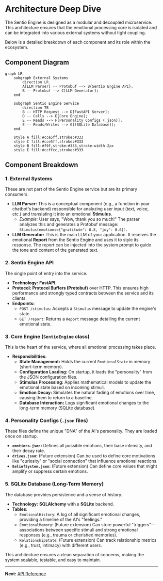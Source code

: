 # Architecture Deep Dive

The Sentio Engine is designed as a modular and decoupled microservice. This architecture ensures that the emotional processing core is isolated and can be integrated into various external systems without tight coupling.

Below is a detailed breakdown of each component and its role within the ecosystem.

## Component Diagram

```mermaid
graph LR
    subgraph External Systems
        direction LR
        A[LLM Parser] -- Protobuf --> B{Sentio Engine API};
        B -- Protobuf --> C[LLM Generator];
    end

    subgraph Sentio Engine Service
        direction TB
        B -- HTTP Request --> D[FastAPI Server];
        D -- Calls --> E[Core Engine];
        E -- Reads --> F[Personality Configs (.json)];
        E -- Reads/Writes --> G[(SQLite Database)];
    end

    style A fill:#cce5ff,stroke:#333
    style C fill:#cce5ff,stroke:#333
    style B fill:#f9f,stroke:#333,stroke-width:2px
    style E fill:#ccffcc,stroke:#333
```

## Component Breakdown

### 1. External Systems

These are not part of the Sentio Engine service but are its primary consumers.

*   **LLM Parser:** This is a conceptual component (e.g., a function in your chatbot's backend) responsible for analyzing user input (text, voice, etc.) and translating it into an emotional **Stimulus**.
    *   *Example:* User says, "Wow, thank you so much!" The parser analyzes this and generates a Protobuf message: `Stimulus(emotions={"gratitude": 0.8, "joy": 0.6})`.
*   **LLM Generator:** This is the main LLM of your application. It receives the emotional **Report** from the Sentio Engine and uses it to style its response. The report can be injected into the system prompt to guide the tone and content of the generated text.

### 2. Sentio Engine API

The single point of entry into the service.

*   **Technology:** **FastAPI**.
*   **Protocol:** **Protocol Buffers (Protobuf)** over HTTP. This ensures high performance and strongly typed contracts between the service and its clients.
*   **Endpoints:**
    *   `POST /stimulus`: Accepts a `Stimulus` message to update the engine's state.
    *   `GET /report`: Returns a `Report` message detailing the current emotional state.

### 3. Core Engine (`SentioEngine` class)

This is the heart of the service, where all emotional processing takes place.

*   **Responsibilities:**
    *   **State Management:** Holds the current `EmotionalState` in memory (short-term memory).
    *   **Configuration Loading:** On startup, it loads the "personality" from the JSON configuration files.
    *   **Stimulus Processing:** Applies mathematical models to update the emotional state based on incoming stimuli.
    *   **Emotion Decay:** Simulates the natural fading of emotions over time, causing them to return to a baseline.
    *   **Database Interaction:** Logs significant emotional changes to the long-term memory (SQLite database).

### 4. Personality Configs (`.json` files)

These files define the unique "DNA" of the AI's personality. They are loaded once on startup.

*   **`emotions.json`:** Defines all possible emotions, their base intensity, and their decay rate.
*   **`drives.json`:** (Future extension) Can be used to define core motivations like "curiosity" or "social connection" that influence emotional reactions.
*   **`BeliefSystem.json`:** (Future extension) Can define core values that might amplify or suppress certain emotions.

### 5. SQLite Database (Long-Term Memory)

The database provides persistence and a sense of history.

*   **Technology:** **SQLAlchemy** with a **SQLite** backend.
*   **Tables:**
    *   `EmotionalHistory`: A log of all significant emotional changes, providing a timeline of the AI's "feelings."
    *   `EmotionalMemory`: (Future extension) Can store powerful "triggers"—associations between specific stimuli and strong emotional responses (e.g., trauma or cherished memories).
    *   `RelationshipState`: (Future extension) Can track relationship metrics (e.g., trust, intimacy) with different users.

This architecture ensures a clean separation of concerns, making the system scalable, testable, and easy to maintain.

---

**Next:** [API Reference](./03_api_reference.md)
